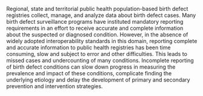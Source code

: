Regional, state and territorial public health population-based birth defect registries collect, manage, and analyze data about birth defect cases. Many birth defect surveillance programs have instituted mandatory reporting requirements in an effort to receive accurate and complete information about the suspected or diagnosed condition. However, in the absence of widely adopted interoperability standards in this domain, reporting complete and accurate information to public health registries has been time consuming, slow and subject to error and other difficulties. This leads to missed cases and undercounting of many conditions. Incomplete reporting of birth defect conditions can slow down progress in measuring the prevalence and impact of these conditions, complicate finding the underlying etiology and delay the development of primary and secondary prevention and intervention strategies.